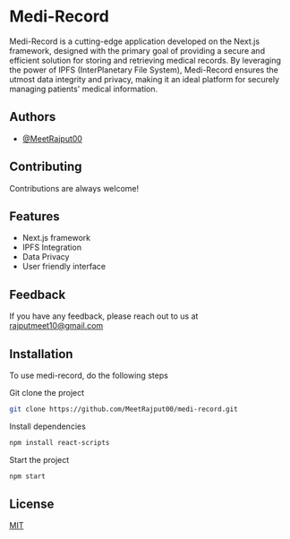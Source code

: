 
# Medi-Record

Medi-Record is a cutting-edge application developed on the Next.js framework, designed with the primary goal of providing a secure and efficient solution for storing and retrieving medical records. By leveraging the power of IPFS (InterPlanetary File System), Medi-Record ensures the utmost data integrity and privacy, making it an ideal platform for securely managing patients' medical information.


## Authors

- [@MeetRajput00](https://www.github.com/MeetRajput00)


## Contributing

Contributions are always welcome!


## Features

- Next.js framework
- IPFS Integration
- Data Privacy
- User friendly interface


## Feedback

If you have any feedback, please reach out to us at rajputmeet10@gmail.com


## Installation

To use medi-record, do the following steps

Git clone the project

```bash
git clone https://github.com/MeetRajput00/medi-record.git
```

Install dependencies
```bash
npm install react-scripts
```

Start the project
```bash
npm start
```
    
## License

[MIT](https://choosealicense.com/licenses/mit/)



